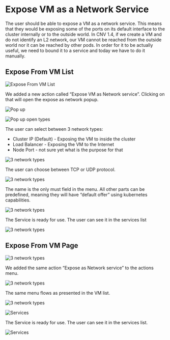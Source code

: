 # Expose VM as a Network Service

The user should be able to expose a VM as a network service. This means that they would be exposing some of the ports on its default interface to the cluster internally or to the outside world. In CNV 1.4, if we create a VM and do not identify an L2 network, our VM cannot be reached from the outside world nor it can be reached by other pods. In order for it to be actually useful, we need to bound it to a service and today we have to do it manually.

## Expose From VM List

![Expose From VM List](img/Expose_01.png)

We added a new action called “Expose VM as Network service”. Clicking on that will open the expose as network popup. 

![Pop up](img/Expose_02.png)

![Pop up open types](img/Expose_03.png)

The user can select between 3 network types:
-  Cluster IP (Default) - Exposing the VM to inside the cluster 
-  Load Balancer - Exposing the VM to the Internet 
-  Node Port - not sure yet what is the purpose for that  

![3 network types](img/Expose_04a.png)

The user can choose between TCP or UDP protocol. 

![3 network types](img/Expose_04_b.png)

The name is the only must field in the menu. All other parts can be predefined, meaning they will have “default offer” using kubernetes capabilities. 


![3 network types](img/Expose_05a.png)

The Service is ready for use. The user can see it in the services list

![3 network types](img/Expose_05b.png)

## Expose From VM Page 

![3 network types](img/Expose_06.png)

We added the same action “Expose as Network service” to the actions menu.

![3 network types](img/Expose_07.png)

The same menu flows as presented in the VM list.

![3 network types](img/Expose_08.png)

![Services](img/Expose_09.png)

The Service is ready for use. The user can see it in the services list.

![Services](img/Expose_010Services.png)


